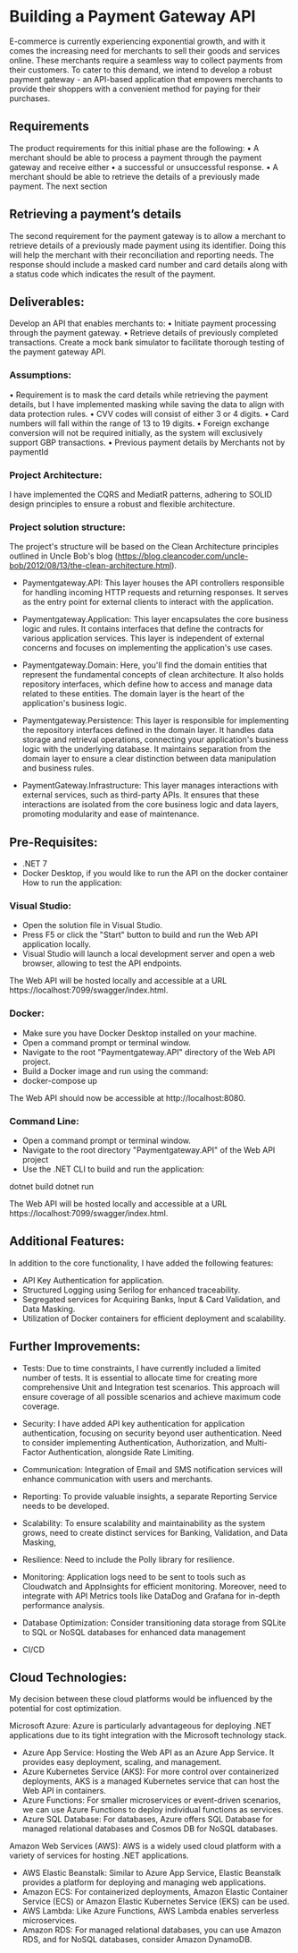 # Building a Payment Gateway API
E-commerce is currently experiencing exponential growth, and with it comes the increasing need for merchants to sell their goods and services online. These merchants require a seamless way to collect payments from their customers. To cater to this demand, we intend to develop a robust payment gateway - an API-based application that empowers merchants to provide their shoppers with a convenient method for paying for their purchases.
## Requirements
The product requirements for this initial phase are the following:
•	A merchant should be able to process a payment through the payment gateway and receive either
•	a successful or unsuccessful response.
•	A merchant should be able to retrieve the details of a previously made payment. The next section

## Retrieving a payment’s details
The second requirement for the payment gateway is to allow a merchant to retrieve details of a
previously made payment using its identifier. Doing this will help the merchant with their reconciliation and reporting needs. The response should include a masked card number and card details along with a status code which indicates the result of the payment.
## Deliverables:
Develop an API that enables merchants to:
•	Initiate payment processing through the payment gateway.
•	Retrieve details of previously completed transactions.
Create a mock bank simulator to facilitate thorough testing of the payment gateway API.
### Assumptions:
•	Requirement is to mask the card details while retrieving the payment details, but I have implemented masking while saving the data to align with data protection rules.
•	CVV codes will consist of either 3 or 4 digits.
•	Card numbers will fall within the range of 13 to 19 digits.
•	Foreign exchange conversion will not be required initially, as the system will exclusively support GBP transactions.
•	Previous payment details by Merchants not by paymentId
### Project Architecture:
I have implemented the CQRS and MediatR patterns, adhering to SOLID design principles to ensure a robust and flexible architecture.

### Project solution structure:
The project's structure will be based on the Clean Architecture principles outlined in Uncle Bob's blog (https://blog.cleancoder.com/uncle-bob/2012/08/13/the-clean-architecture.html).
*	Paymentgateway.API: This layer houses the API controllers responsible for handling incoming HTTP requests and returning responses. It serves as the entry point for external clients to interact with the application.

*	Paymentgateway.Application: This layer encapsulates the core business logic and rules. It contains interfaces that define the contracts for various application services. This layer is independent of external concerns and focuses on implementing the application's use cases.

*	Paymentgateway.Domain: Here, you'll find the domain entities that represent the fundamental concepts of clean architecture. It also holds repository interfaces, which define how to access and manage data related to these entities. The domain layer is the heart of the application's business logic.

*	Paymentgateway.Persistence: This layer is responsible for implementing the repository interfaces defined in the domain layer. It handles data storage and retrieval operations, connecting your application's business logic with the underlying database. It maintains separation from the domain layer to ensure a clear distinction between data manipulation and business rules.

*	PaymentGateway.Infrastructure: This layer manages interactions with external services, such as third-party APIs. It ensures that these interactions are isolated from the core business logic and data layers, promoting modularity and ease of maintenance.

## Pre-Requisites:
*	.NET 7
*	Docker Desktop, if you would like to run the API on the docker container
How to run the application:

### Visual Studio:

*	Open the solution file in Visual Studio.
*	Press F5 or click the "Start" button to build and run the Web API application locally.
*	Visual Studio will launch a local development server and open a web browser, allowing to test the API endpoints.  

The Web API will be hosted locally and accessible at a URL https://localhost:7099/swagger/index.html.

### Docker:
*	Make sure you have Docker Desktop installed on your machine.
*	Open a command prompt or terminal window.
*	Navigate to the root "Paymentgateway.API" directory of the Web API project.
*	Build a Docker image and run using the command:
*	docker-compose up

The Web API should now be accessible at http://localhost:8080.

### Command Line:
*	Open a command prompt or terminal window.
*	Navigate to the root directory "Paymentgateway.API" of the Web API project
*	Use the .NET CLI to build and run the application:

dotnet build
dotnet run

The Web API will be hosted locally and accessible at a URL https://localhost:7099/swagger/index.html.

## Additional Features:
In addition to the core functionality, I have added the following features:
*	API Key Authentication for application.
*	Structured Logging using Serilog for enhanced traceability.
*	Segregated services for Acquiring Banks, Input & Card Validation, and Data Masking.
*	Utilization of Docker containers for efficient deployment and scalability.
## Further Improvements:
*	Tests: Due to time constraints, I have currently included a limited number of tests. It is essential to allocate time for creating more comprehensive Unit and Integration test scenarios. This approach will ensure coverage of all possible scenarios and achieve maximum code coverage.

*	Security: I have added API key authentication for application authentication, focusing on security beyond user authentication. Need to consider implementing Authentication, Authorization, and Multi-Factor Authentication, alongside Rate Limiting.

*	Communication: Integration of Email and SMS notification services will enhance communication with users and merchants.

*	Reporting: To provide valuable insights, a separate Reporting Service needs to be developed.

*	Scalability: To ensure scalability and maintainability as the system grows, need to create distinct services for Banking, Validation, and Data Masking, 

*	Resilience: Need to include the Polly library for resilience.

*	Monitoring: Application logs need to be sent to tools such as Cloudwatch and AppInsights for efficient monitoring. Moreover, need to integrate with API Metrics tools like DataDog and Grafana for in-depth performance analysis.

*	Database Optimization: Consider transitioning data storage from SQLite to SQL or NoSQL databases for enhanced data management

*	CI/CD

## Cloud Technologies:
My decision between these cloud platforms would be influenced by the potential for cost optimization.

Microsoft Azure:
Azure is particularly advantageous for deploying .NET applications due to its tight integration with the Microsoft technology stack.

*	Azure App Service: Hosting the Web API as an Azure App Service. It provides easy deployment, scaling, and management.
*	Azure Kubernetes Service (AKS): For more control over containerized deployments, AKS is a managed Kubernetes service that can host the Web API in containers.
*	Azure Functions: For smaller microservices or event-driven scenarios, we can use Azure Functions to deploy individual functions as services.
*	Azure SQL Database: For databases, Azure offers SQL Database for managed relational databases and Cosmos DB for NoSQL databases.

Amazon Web Services (AWS):
AWS is a widely used cloud platform with a variety of services for hosting .NET applications.

*	AWS Elastic Beanstalk: Similar to Azure App Service, Elastic Beanstalk provides a platform for deploying and managing web applications.
*	Amazon ECS: For containerized deployments, Amazon Elastic Container Service (ECS) or Amazon Elastic Kubernetes Service (EKS) can be used.
*	AWS Lambda: Like Azure Functions, AWS Lambda enables serverless microservices.
*	Amazon RDS: For managed relational databases, you can use Amazon RDS, and for NoSQL databases, consider Amazon DynamoDB.
